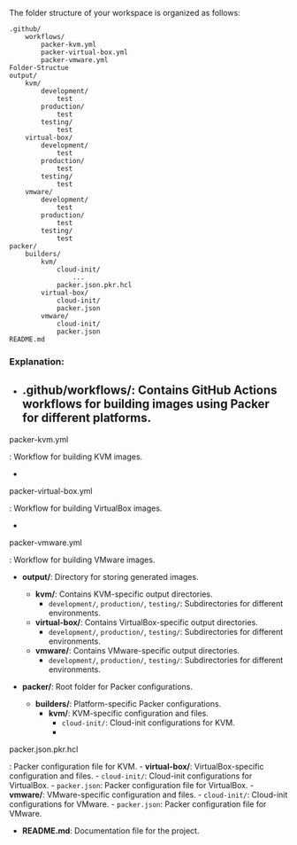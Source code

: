 The folder structure of your workspace is organized as follows:

```
.github/
	workflows/
		packer-kvm.yml
		packer-virtual-box.yml
		packer-vmware.yml
Folder-Structue
output/
	kvm/
		development/
			test
		production/
			test
		testing/
			test
	virtual-box/
		development/
			test
		production/
			test
		testing/
			test
	vmware/
		development/
			test
		production/
			test
		testing/
			test
packer/
	builders/
		kvm/
			cloud-init/
				...
			packer.json.pkr.hcl
		virtual-box/
			cloud-init/
			packer.json
		vmware/
			cloud-init/
			packer.json
README.md
```

### Explanation:

- ## **.github/workflows/**: Contains GitHub Actions workflows for building images using Packer for different platforms.

packer-kvm.yml

: Workflow for building KVM images.

-

packer-virtual-box.yml

: Workflow for building VirtualBox images.

-

packer-vmware.yml

: Workflow for building VMware images.

- **output/**: Directory for storing generated images.

  - **kvm/**: Contains KVM-specific output directories.
    - `development/`, `production/`, `testing/`: Subdirectories for different environments.
  - **virtual-box/**: Contains VirtualBox-specific output directories.
    - `development/`, `production/`, `testing/`: Subdirectories for different environments.
  - **vmware/**: Contains VMware-specific output directories.
    - `development/`, `production/`, `testing/`: Subdirectories for different environments.

- **packer/**: Root folder for Packer configurations.
  - **builders/**: Platform-specific Packer configurations.
    - **kvm/**: KVM-specific configuration and files.
      - `cloud-init/`: Cloud-init configurations for KVM.
      -

packer.json.pkr.hcl

: Packer configuration file for KVM. - **virtual-box/**: VirtualBox-specific configuration and files. - `cloud-init/`: Cloud-init configurations for VirtualBox. - `packer.json`: Packer configuration file for VirtualBox. - **vmware/**: VMware-specific configuration and files. - `cloud-init/`: Cloud-init configurations for VMware. - `packer.json`: Packer configuration file for VMware.

- **README.md**: Documentation file for the project.
